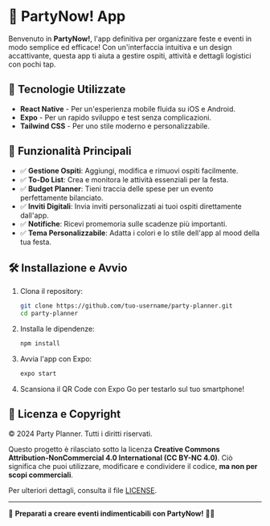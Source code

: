 # 🎉 PartyNow! App

Benvenuto in **PartyNow!**, l'app definitiva per organizzare feste e eventi in modo semplice ed efficace! Con un'interfaccia intuitiva e un design accattivante, questa app ti aiuta a gestire ospiti, attività e dettagli logistici con pochi tap.

## 🚀 Tecnologie Utilizzate

- **React Native** - Per un'esperienza mobile fluida su iOS e Android.
- **Expo** - Per un rapido sviluppo e test senza complicazioni.
- **Tailwind CSS** - Per uno stile moderno e personalizzabile.

## 📌 Funzionalità Principali

- ✅ **Gestione Ospiti**: Aggiungi, modifica e rimuovi ospiti facilmente.
- ✅ **To-Do List**: Crea e monitora le attività essenziali per la festa.
- ✅ **Budget Planner**: Tieni traccia delle spese per un evento perfettamente bilanciato.
- ✅ **Inviti Digitali**: Invia inviti personalizzati ai tuoi ospiti direttamente dall'app.
- ✅ **Notifiche**: Ricevi promemoria sulle scadenze più importanti.
- ✅ **Tema Personalizzabile**: Adatta i colori e lo stile dell'app al mood della tua festa.

## 🛠 Installazione e Avvio

1. Clona il repository:
   ```sh
   git clone https://github.com/tuo-username/party-planner.git
   cd party-planner
   ```
2. Installa le dipendenze:
   ```sh
   npm install
   ```
3. Avvia l'app con Expo:
   ```sh
   expo start
   ```
4. Scansiona il QR Code con Expo Go per testarlo sul tuo smartphone!

## 📜 Licenza e Copyright

© 2024 Party Planner. Tutti i diritti riservati.

Questo progetto è rilasciato sotto la licenza **Creative Commons Attribution-NonCommercial 4.0 International (CC BY-NC 4.0)**. Ciò significa che puoi utilizzare, modificare e condividere il codice, **ma non per scopi commerciali**.

Per ulteriori dettagli, consulta il file [LICENSE](./LICENSE).

---

🚀 **Preparati a creare eventi indimenticabili con PartyNow!** 🎊🥳